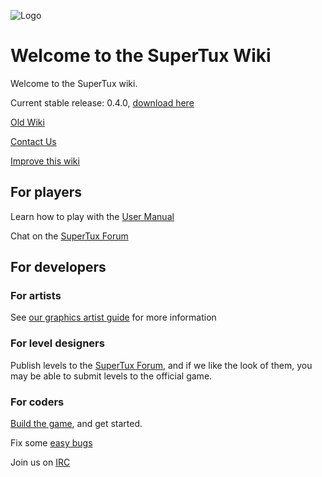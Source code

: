 ![Logo](https://github.com/SuperTux/data/raw/master/images/engine/menu/logo.png)
# Welcome to the SuperTux Wiki

Welcome to the SuperTux wiki. 

Current stable release: 0.4.0, [download here](https://supertuxproject.org/download.html)

[Old Wiki](http://supertux.lethargik.org/wiki/Main_Page)

[Contact Us](https://github.com/SuperTux/supertux/wiki/Contact/)

[Improve this wiki](https://github.com/SuperTux/wiki/wiki)

## For players

Learn how to play with the [User Manual](https://github.com/SuperTux/supertux/wiki/User-Manual)

Chat on the [SuperTux Forum](http://forum.freegamedev.net/viewforum.php?f=66&sid=7d271ca537028e81027e0b3cdab4f0ca)

## For developers

### For artists

See [our graphics artist guide](https://github.com/SuperTux) for more information

### For level designers

Publish levels to the [SuperTux Forum](http://forum.freegamedev.net/viewforum.php?f=66&sid=7d271ca537028e81027e0b3cdab4f0ca),
and if we like the look of them, you may be able to submit levels to the official game.

### For coders

[Build the game](https://github.com/SuperTux/supertux/wiki/Building), and get started.

Fix some [easy bugs](https://github.com/SuperTux/supertux/issues?q=is%3Aopen+is%3Aissue+label%3Adifficulty%3Aeasy)

Join us on [IRC](https://github.com/SuperTux/supertux/wiki/IRC)
